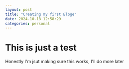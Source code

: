 ```yaml
---
layout: post
title: "Creating my first Bloge"
date: 2024-10-18 12:58:29
categories: personal
---
```

# This is just a test
Honestly I'm jsut making sure this works, I'll do more later


